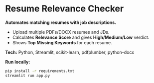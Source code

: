 # Resume Relevance Checker

**Automates matching resumes with job descriptions.**  

- Upload multiple PDFs/DOCX resumes and JDs.  
- Calculates **Relevance Score** and gives **High/Medium/Low** verdict.  
- Shows **Top Missing Keywords** for each resume.  

**Tech:** Python, Streamlit, scikit-learn, pdfplumber, python-docx  

**Run locally:**  
```bash
pip install -r requirements.txt
streamlit run app.py
